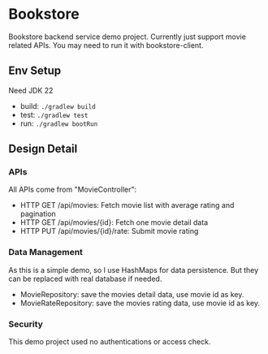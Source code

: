 # Bookstore

Bookstore backend service demo project.
Currently just support movie related APIs. 
You may need to run it with bookstore-client. 

## Env Setup
Need JDK 22

 * build: ```./gradlew build```
 * test: ```./gradlew test```
 * run: ```./gradlew bootRun```

## Design Detail
### APIs
All APIs come from "MovieController":
 * HTTP GET /api/movies: Fetch movie list with average rating and pagination
 * HTTP GET /api/movies/{id}: Fetch one movie detail data
 * HTTP PUT /api/movies/{id}/rate: Submit movie rating

### Data Management
As this is a simple demo, so I use HashMaps for data persistence.
But they can be replaced with real database if needed.
 * MovieRepository: save the movies detail data, use movie id as key.
 * MovieRateRepository: save the movies rating data, use movie id as key.

### Security
This demo project used no authentications or access check.